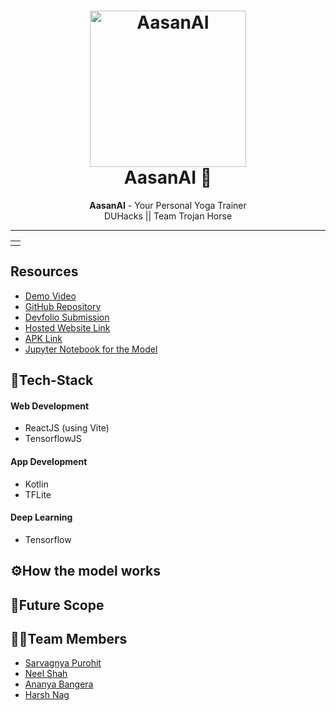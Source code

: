 <h1 align="center">
  <a href="https://github.com/saRvaGnyA/AasanAI">
    <img src="https://user-images.githubusercontent.com/24823649/179339376-1806c895-b200-473c-ab78-7554b130d912.gif" alt="AasanAI" width="250" height="250">
  </a>
  <br>
  AasanAI 🙏
</h1>

<div align="center">
   <strong>AasanAI</strong> - Your Personal Yoga Trainer<br>
  DUHacks || Team Trojan Horse
</div>
<hr>

<table>
  <tr>
    <td>

  </td>
 </tr>
</table>

## Resources
- [Demo Video]()
- [GitHub Repository]()
- [Devfolio Submission]()
- [Hosted Website Link]()
- [APK Link]()
- [Jupyter Notebook for the Model]()

## 🤖Tech-Stack

#### Web Development
- ReactJS (using Vite)
- TensorflowJS

#### App Development
- Kotlin
- TFLite

#### Deep Learning
- Tensorflow

## ⚙How the model works


## 🔮Future Scope


## 👨‍💻Team Members
- [Sarvagnya Purohit](https://github.com/saRvaGnyA)
- [Neel Shah](https://github.com/Neel-Shah-29)
- [Ananya Bangera](https://github.com/ananya-bangera)
- [Harsh Nag](https://github.com/Jigsaw-23122002)
